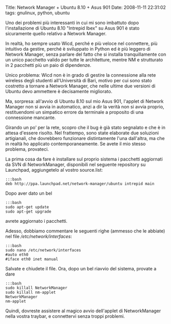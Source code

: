 Title: Network Manager + Ubuntu 8.10 + Asus 901
Date:  2008-11-11 22:31:02
tags: gnulinux, python, ubuntu

Uno dei problemi più interessanti in cui mi sono
imbattuto dopo l'installazione di Ubuntu 8.10 "Intrepid Ibex" su Asus 901 è
stato sicuramente quello relativo a Network Manager.

In realtà, ho sempre usato Wicd, perché e più veloce nel connettere, più
intuitivo da gestire, perché è sviluppato in Python ed è più leggero di
Network Manager, senza parlare del fatto che si installa tranquillamente con
un unico pacchetto valido per tutte le architetture, mentre NM e strutturato
in 2 pacchetti più un paio di dipendenze.


Unico problema: Wicd non è in grado di gestire la connessione alla rete
wireless degli studenti all'Università di Bari, motivo per cui sono stato
costretto a tornare a Network Manager, che nelle ultime due versioni di Ubuntu
devo ammettere è decisamente migliorato.


Ma, sorpresa: all'avvio di Ubuntu 8.10 sul mio Asus 901, l'applet di Network
Manager non si avvia in automatico, anzi a dir la verità non si avvia proprio,
restituendomi un simpatico errore da terminale a proposito di una connessione
mancante.


Girando un po' per la rete, scopro che il bug è già stato segnalato e che è in
attesa d'essere risolto. Nel frattempo, sono state elaborate due soluzioni
artigianali, che dovrebbero funzionare distintamente l'una dall'altra, ma che
in realtà ho applicato contemporaneamente. Se avete il mio stesso problema,
provateci.


La prima cosa da fare è installare sul proprio sistema i pacchetti aggiornati
da SVN di NetworkManager, disponibili nel seguente repository su Launchpad,
aggiungetelo al vostro source.list:

    :::bash
	deb http://ppa.launchpad.net/network-manager/ubuntu intrepid main

Dopo aver dato un bel

    :::bash
	sudo apt-get update
	sudo apt-get upgrade

avrete aggiornato i pacchetti.

Adesso, dobbiamo commentare le seguenti righe (ammesso che le abbiate) nel
file _/etc/network/interfaces_:

    :::bash
	sudo nano /etc/network/interfaces
	#auto eth0
	#iface eth0 inet manual

Salvate e chiudete il file. Ora, dopo un bel riavvio del sistema, provate a
dare

    :::bash
	sudo killall NetworkManager
	sudo killall nm-applet
	NetworkManager
	nm-applet

Quindi, dovreste assistere al magico avvio dell'applet di NetworkManager nella
vostra traybar, e connettervi senza troppi problemi.
